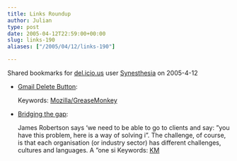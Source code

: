```yaml
---
title: Links Roundup
author: Julian
type: post
date: 2005-04-12T22:59:00+00:00
slug: links-190 
aliases: ["/2005/04/12/links-190"]

---
```

Shared bookmarks for [del.icio.us][1] user  [Synesthesia][2] on 2005-4-12

  * [Gmail Delete Button][3]:
   
    Keywords: [Mozilla/GreaseMonkey][4]
  * [Bridging the gap][5]:
  
    James Robertson says &#8216;we need to be able to go to clients and say: &#8221;you have this problem, here is a way of solving i&#8221;. The challenge, of course, is that each organisation (or industry sector) has different challenges, cultures and languages. A &#8221;one si Keywords: [KM][6]

 [1]: https://del.icio.us/
 [2]: https://del.icio.us/synesthesia
 [3]: https://www.arantius.com/article/arantius/gmail%20delete%20button/ "https://www.arantius.com/article/arantius/gmail%20delete%20button/"
 [4]: https://del.icio.us/synesthesia/Mozilla/GreaseMonkey
 [5]: https://www.steptwo.com.au/columntwo/archives/001679.html "https://www.steptwo.com.au/columntwo/archives/001679.html"
 [6]: https://del.icio.us/synesthesia/KM
